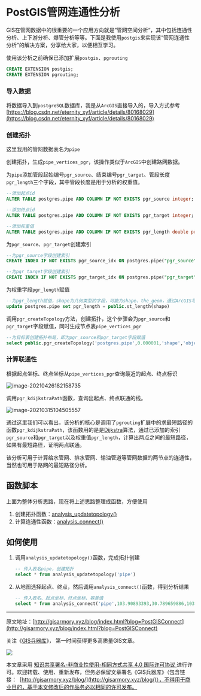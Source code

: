 # PostGIS管网连通性分析

GIS在管网数据中的很重要的一个应用方向就是”管网空间分析“，其中包括连通性分析、上下游分析、爆管分析等等。下面是我使用`postgis`来实现该“管网连通性分析”的解决方案，分享给大家，以便相互学习。

使用该分析之前确保已添加扩展`postgis`、`pgrouting`

```sql
CREATE EXTENSION postgis;
CREATE EXTENSION pgrouting;
```

### 导入数据

将数据导入到`postgreSQL`数据库，我是从`ArcGIS`直接导入的，导入方式参考[https://blog.csdn.net/eternity_xyf/article/details/80168029](https://blog.csdn.net/eternity_xyf/article/details/80168029)

### 创建拓扑

这里我用的管网数据表名为`pipe`

创建拓扑，生成`pipe_vertices_pgr`，该操作类似于`ArcGIS`中创建路网数据。

为`pipe`添加管段起始编号`pgr_source`、结束编号`pgr_target`、管段长度`pgr_length`三个字段，其中管段长度是用于分析的权重值。

```sql
--添加起点id
ALTER TABLE postgres.pipe ADD COLUMN IF NOT EXISTS pgr_source integer;

--添加终点id
ALTER TABLE postgres.pipe ADD COLUMN IF NOT EXISTS pgr_target integer;

--添加权重值
ALTER TABLE postgres.pipe ADD COLUMN IF NOT EXISTS pgr_length double precision;
```

为`pgr_source`、`pgr_target`创建索引

```sql
--为pgr_source字段创建索引
CREATE INDEX IF NOT EXISTS pgr_source_idx ON postgres.pipe("pgr_source")

--为pgr_target字段创建索引
CREATE INDEX IF NOT EXISTS pgr_target_idx ON postgres.pipe("pgr_target")
```

为权重字段`pgr_length`赋值

```sql
--为pgr_length赋值，shape为几何类型的字段，可能为shape、the_geom，通过ArcGIS导入的时候字段为"shape"，其他方式导入时一般为"the_geom"
update postgres.pipe set pgr_length = public.st_length(shape)
```

调用`pgr_createTopology`方法，创建拓扑，这个步骤会为`pgr_source`和`pgr_target`字段赋值，同时生成节点表`pipe_vertices_pgr`

```sql
--为目标表创建拓扑布局，即为pgr_source和pgr_target字段赋值
select public.pgr_createTopology('postgres.pipe',0.000001,'shape','objectid','pgr_source','pgr_target')
```

### 计算联通性

根据起点坐标、终点坐标从`pipe_vertices_pgr`查询最近的起点、终点标识

![image-20210426182158735](https://blogimage.gisarmory.xyz/image-20210426182158735.png?imageView2/0/interlace/1/q/75|watermark/2/text/R0lT5YW15Zmo5bqT/font/5b6u6L2v6ZuF6buR/fontsize/1000/fill/IzgzODM4Mw==/dissolve/80/gravity/SouthEast/dx/10/dy/10|imageslim)

调用`pgr_kdijkstraPath`函数，查询出起点、终点联通的线。

![image-20210315104505557](https://blogimage.gisarmory.xyz/image-20210315104505557.png?imageView2/0/interlace/1/q/75|watermark/2/text/R0lT5YW15Zmo5bqT/font/5b6u6L2v6ZuF6buR/fontsize/1000/fill/IzgzODM4Mw==/dissolve/80/gravity/SouthEast/dx/10/dy/10|imageslim)

通过这里我们可以看出，该分析的核心是调用了`pgrouting`扩展中的求最短路径的函数`pgr_kdijkstraPath`，该函数用的是是[Dijkstra](https://blog.csdn.net/lbperfect123/article/details/84281300)算法，通过已添加的索引`pgr_source`和`pgr_target`以及权重值`pgr_length`，计算出两点之间的最短路径，如果有最短路径，证明两点联通。

该分析可用于计算给水管网、排水管网、输油管道等管网数据的两节点的连通性，当然也可用于路网的最短路径分析。



## 函数脚本

上面为整体分析思路，现在将上述思路整理成函数，方便使用

1. 创建拓扑函数：[analysis_updatetopology()](http://gisarmory.xyz/blog/index.html?source=PostGISUpdateTopology)
2. 计算连通性函数：[analysis_connect()](http://gisarmory.xyz/blog/index.html?source=PostGISConnect)



## 如何使用

1. 调用`analysis_updatetopology()`函数，完成拓扑创建

   ```sql
   -- 传入表名pipe，创建拓扑
   select * from analysis_updatetopology('pipe')
   ```

2. 从地图选择起点、终点，然后调用`analysis_connect()`函数，得到分析结果

   ```sql
   -- 传入表名、起点坐标、终点坐标、容差值
   select * from analysis_connect('pipe',103.90893393,30.789659886,103.911700936,30.787850094,0.00001)
   ```

   



* * *

原文地址：[http://gisarmory.xyz/blog/index.html?blog=PostGISConnect](http://gisarmory.xyz/blog/index.html?blog=PostGISConnect)

关注《[GIS兵器库](http://gisarmory.xyz/blog/index.html?blog=wechat)》， 第一时间获得更多高质量GIS文章。

![](http://blogimage.gisarmory.xyz/20200923063756.png)

本文章采用 [知识共享署名-非商业性使用-相同方式共享 4.0 国际许可协议 ](https://creativecommons.org/licenses/by-nc-sa/4.0/deed.zh)进行许可。欢迎转载、使用、重新发布，但务必保留文章署名《GIS兵器库》（包含链接：  [http://gisarmory.xyz/blog/](http://gisarmory.xyz/blog/)），不得用于商业目的，基于本文修改后的作品务必以相同的许可发布。